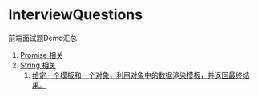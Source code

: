 # InterviewQuestions
前端面试题Demo汇总

1. [Promise 相关](./src/Promise.js)
2. [String 相关](./src/String)
   1. [给定一个模板和一个对象，利用对象中的数据渲染模板，并返回最终结果。](./src/String/renderTemplate.js)